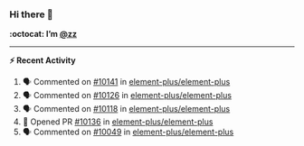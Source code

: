 ### Hi there 👋

**:octocat: I’m [@zz](https://github.com/holazz)**

---

**:zap: Recent Activity**

<!--START_SECTION:activity-->
1. 🗣 Commented on [#10141](https://github.com/element-plus/element-plus/issues/10141) in [element-plus/element-plus](https://github.com/element-plus/element-plus)
2. 🗣 Commented on [#10126](https://github.com/element-plus/element-plus/issues/10126) in [element-plus/element-plus](https://github.com/element-plus/element-plus)
3. 🗣 Commented on [#10118](https://github.com/element-plus/element-plus/issues/10118) in [element-plus/element-plus](https://github.com/element-plus/element-plus)
4. 💪 Opened PR [#10136](https://github.com/element-plus/element-plus/pull/10136) in [element-plus/element-plus](https://github.com/element-plus/element-plus)
5. 🗣 Commented on [#10049](https://github.com/element-plus/element-plus/issues/10049) in [element-plus/element-plus](https://github.com/element-plus/element-plus)
<!--END_SECTION:activity-->
